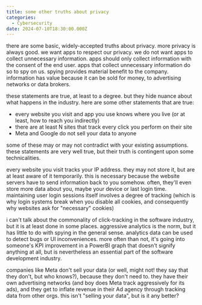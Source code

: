 ```yaml
---
title: some other truths about privacy
categories:
  - Cybersecurity
date: 2024-07-10T18:30:00.000Z
---
```


there are some basic, widely-accepted truths about privacy. more privacy is always good. we want apps to respect our privacy. we do not want apps to collect unnecessary information. apps should only collect information with the consent of the end user. apps that collect unnecessary information do so to spy on us. spying provides material benefit to the company. information has value because it can be sold for money, to advertising networks or data brokers.

these statements are true, at least to a degree. but they hide nuance about what happens in the industry. here are some other statements that are true:

* every website you visit and app you use knows where you live (or at least, how to reach you indirectly)
* there are at least N sites that track every click you perform on their site
* Meta and Google do not sell your data to anyone

some of these may or may not contradict with your existing assumptions. these statements are very well true, but their truth is contingent upon some technicalities.

every website you visit tracks your IP address. they may not store it, but are at least aware of it temporarily. this is necessary because the website servers have to send information back to you somehow. often, they'll even store more data about you, maybe your device or last login time. maintaining user login sessions itself involves a degree of tracking (which is why login systems break when you disable all cookies, and consequently why websites ask for "necessary" cookies)

i can't talk about the commonality of click-tracking in the software industry, but it is at least done in some places. aggressive analytics is the norm, but it has little to do with spying in the general sense. analytics data can be used to detect bugs or UI inconveniences. more often than not, it's going into someone's KPI improvement in a PowerBI graph that doesn't signify anything at all, but is nevertheless an essential part of the software development industry.

companies like Meta don't sell your data (or well, might not! they say that they don't, but who knows?), because they don't need to. they have their own advertising networks (and boy does Meta track aggressively for its ads), and they get to inflate revenue in their Ad agency through tracking data from other orgs. this isn't "selling your data", but is it any better?
